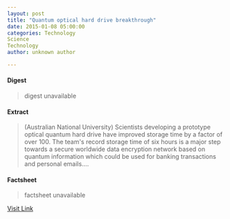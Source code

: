 ```yaml
---
layout: post
title: "Quantum optical hard drive breakthrough"
date: 2015-01-08 05:00:00
categories: Technology
Science
Technology
author: unknown author

---
```



#### Digest
>digest unavailable

#### Extract
>(Australian National University) Scientists developing a prototype optical quantum hard drive have improved storage time by a factor of over 100. The team's record storage time of six hours is a major step towards a secure worldwide data encryption network based on quantum information which could be used for banking transactions and personal emails....

#### Factsheet
>factsheet unavailable

[Visit Link](http://www.eurekalert.org/pub_releases/2015-01/anu-qoh010815.php)


